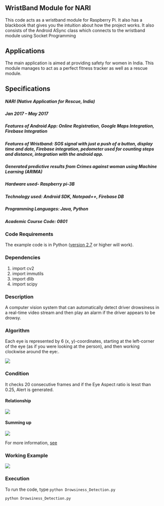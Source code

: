 ## WristBand Module for NARI
This code acts as a wristband module for Raspberry Pi.
It also has a blackbook that gives you the intuition about how the project works.
It also consists of the Android ASync class which connects to the wristband module using Socket Programming

## Applications
The main application is aimed at providing safety for women in India. This module manages to act as a perfect fitness tracker as well as a rescue module.

## Specifications
##### NARI (Native Application for Rescue, India)
##### Jan 2017 – May 2017
##### Features of Android App: Online Registration, Google Maps Integration, Firebase Integration
##### Features of Wristband: SOS signal with just a push of a button, display time and date, Firebase integration, pedometer used for counting steps and distance, integration with the android app.
##### Generated predictive results from Crimes against woman using Machine Learning (ARIMA)
##### Hardware used- Raspberry pi-3B
##### Technology used: Android SDK, Notepad++, Firebase DB
##### Programming Languages: Java, Python
##### Academic Course Code: 0801 


### Code Requirements
The example code is in Python ([version 2.7](https://www.python.org/download/releases/2.7/) or higher will work). 

### Dependencies

1) import cv2
2) import immutils
3) import dlib
4) import scipy


### Description

A computer vision system that can automatically detect driver drowsiness in a real-time video stream and then play an alarm if the driver appears to be drowsy.

### Algorithm

Each eye is represented by 6 (x, y)-coordinates, starting at the left-corner of the eye (as if you were looking at the person), and then working clockwise around the eye:.

<img src="https://github.com/akshaybahadur21/Drowsiness_Detection/blob/master/eye1.jpg">

### Condition

It checks 20 consecutive frames and if the Eye Aspect ratio is lesst than 0.25, Alert is generated.

#### Relationship

<img src="https://github.com/akshaybahadur21/Drowsiness_Detection/blob/master/eye2.png">

#### Summing up

<img src="https://github.com/akshaybahadur21/Drowsiness_Detection/blob/master/eye3.jpg">


For more information, [see](https://www.pyimagesearch.com/2017/05/08/drowsiness-detection-opencv/)

### Working Example

<img src="https://github.com/akshaybahadur21/Drowsiness_Detection/blob/master/drowsy.gif">



### Execution
To run the code, type `python Drowsiness_Detection.py`

```
python Drowsiness_Detection.py
```
